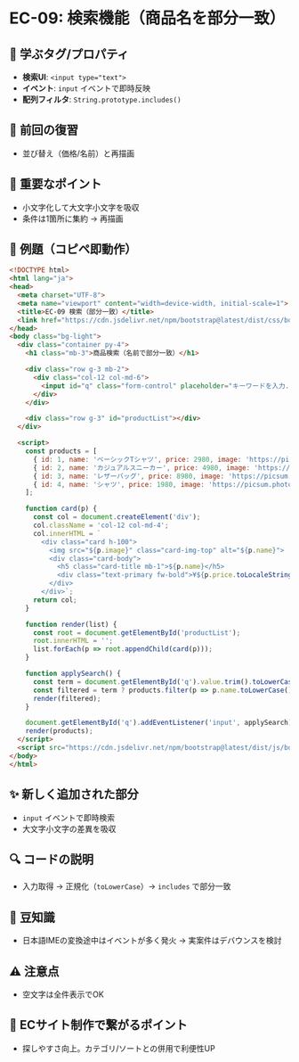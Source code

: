 # EC-09: 検索機能（商品名を部分一致）

## 🧩 学ぶタグ/プロパティ
- **検索UI**: `<input type="text">`
- **イベント**: `input` イベントで即時反映
- **配列フィルタ**: `String.prototype.includes()`

## 🔁 前回の復習
- 並び替え（価格/名前）と再描画

## 📌 重要なポイント
- 小文字化して大文字小文字を吸収
- 条件は1箇所に集約 → 再描画

## 🧪 例題（コピペ即動作）
```html
<!DOCTYPE html>
<html lang="ja">
<head>
  <meta charset="UTF-8">
  <meta name="viewport" content="width=device-width, initial-scale=1">
  <title>EC-09 検索（部分一致）</title>
  <link href="https://cdn.jsdelivr.net/npm/bootstrap@latest/dist/css/bootstrap.min.css" rel="stylesheet">
</head>
<body class="bg-light">
  <div class="container py-4">
    <h1 class="mb-3">商品検索（名前で部分一致）</h1>

    <div class="row g-3 mb-2">
      <div class="col-12 col-md-6">
        <input id="q" class="form-control" placeholder="キーワードを入力..." />
      </div>
    </div>

    <div class="row g-3" id="productList"></div>
  </div>

  <script>
    const products = [
      { id: 1, name: 'ベーシックTシャツ', price: 2980, image: 'https://picsum.photos/seed/p1/600/400' },
      { id: 2, name: 'カジュアルスニーカー', price: 4980, image: 'https://picsum.photos/seed/p2/600/400' },
      { id: 3, name: 'レザーバッグ', price: 8980, image: 'https://picsum.photos/seed/p3/600/400' },
      { id: 4, name: 'シャツ', price: 1980, image: 'https://picsum.photos/seed/p4/600/400' }
    ];

    function card(p) {
      const col = document.createElement('div');
      col.className = 'col-12 col-md-4';
      col.innerHTML = `
        <div class="card h-100">
          <img src="${p.image}" class="card-img-top" alt="${p.name}">
          <div class="card-body">
            <h5 class="card-title mb-1">${p.name}</h5>
            <div class="text-primary fw-bold">¥${p.price.toLocaleString()}</div>
          </div>
        </div>`;
      return col;
    }

    function render(list) {
      const root = document.getElementById('productList');
      root.innerHTML = '';
      list.forEach(p => root.appendChild(card(p)));
    }

    function applySearch() {
      const term = document.getElementById('q').value.trim().toLowerCase();
      const filtered = term ? products.filter(p => p.name.toLowerCase().includes(term)) : products;
      render(filtered);
    }

    document.getElementById('q').addEventListener('input', applySearch);
    render(products);
  </script>
  <script src="https://cdn.jsdelivr.net/npm/bootstrap@latest/dist/js/bootstrap.bundle.min.js"></script>
</body>
</html>
```

## ✨ 新しく追加された部分
- `input` イベントで即時検索
- 大文字小文字の差異を吸収

## 🔍 コードの説明
- 入力取得 → 正規化（`toLowerCase`）→ `includes` で部分一致

## 📖 豆知識
- 日本語IMEの変換途中はイベントが多く発火 → 実案件はデバウンスを検討

## ⚠️ 注意点
- 空文字は全件表示でOK

## 🛒 ECサイト制作で繋がるポイント
- 探しやすさ向上。カテゴリ/ソートとの併用で利便性UP
